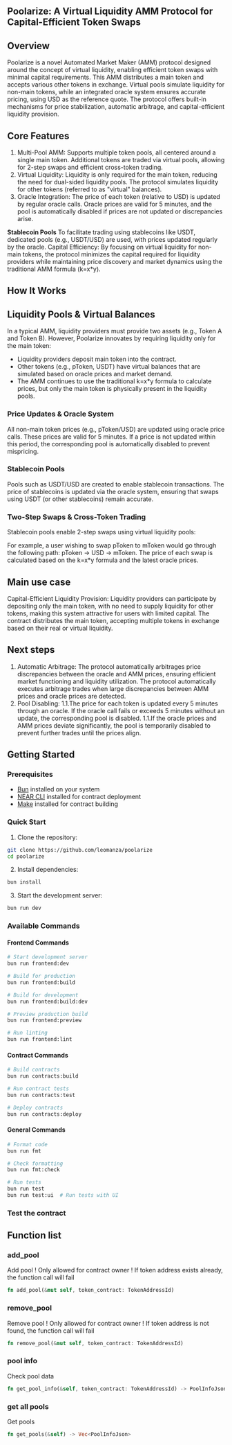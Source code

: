 ## Poolarize: A Virtual Liquidity AMM Protocol for Capital-Efficient Token Swaps

## Overview
Poolarize is a novel Automated Market Maker (AMM) protocol designed around the concept of virtual liquidity, enabling efficient token swaps with minimal capital requirements. This AMM distributes a main token and accepts various other tokens in exchange. Virtual pools simulate liquidity for non-main tokens, while an integrated oracle system ensures accurate pricing, using USD as the reference quote. The protocol offers built-in mechanisms for price stabilization, automatic arbitrage, and capital-efficient liquidity provision.

## Core Features
1. Multi-Pool AMM: Supports multiple token pools, all centered around a single main token. Additional tokens are traded via virtual pools, allowing for 2-step swaps and efficient cross-token trading.
1. Virtual Liquidity: Liquidity is only required for the main token, reducing the need for dual-sided liquidity pools. The protocol simulates liquidity for other tokens (referred to as "virtual" balances).
1. Oracle Integration: The price of each token (relative to USD) is updated by regular oracle calls. Oracle prices are valid for 5 minutes, and the pool is automatically disabled if prices are not updated or discrepancies arise.

**Stablecoin Pools**
To facilitate trading using stablecoins like USDT, dedicated pools (e.g., USDT/USD) are used, with prices updated regularly by the oracle.
Capital Efficiency: By focusing on virtual liquidity for non-main tokens, the protocol minimizes the capital required for liquidity providers while maintaining price discovery and market dynamics using the traditional AMM formula (k=x*y).


## How It Works
## Liquidity Pools & Virtual Balances
In a typical AMM, liquidity providers must provide two assets (e.g., Token A and Token B). However, Poolarize innovates by requiring liquidity only for the main token:

* Liquidity providers deposit main token into the contract.
* Other tokens (e.g., pToken, USDT) have virtual balances that are simulated based on oracle prices and market demand.
* The AMM continues to use the traditional k=x*y formula to calculate prices, but only the main token is physically present in the liquidity pools.

### Price Updates & Oracle System
All non-main token prices (e.g., pToken/USD) are updated using oracle price calls. These prices are valid for 5 minutes. If a price is not updated within this period, the corresponding pool is automatically disabled to prevent mispricing.

### Stablecoin Pools
Pools such as USDT/USD are created to enable stablecoin transactions.
The price of stablecoins is updated via the oracle system, ensuring that swaps using USDT (or other stablecoins) remain accurate.

### Two-Step Swaps & Cross-Token Trading
Stablecoin pools enable 2-step swaps using virtual liquidity pools:

For example, a user wishing to swap pToken to mToken would go through the following path: pToken -> USD -> mToken.
The price of each swap is calculated based on the k=x*y formula and the latest oracle prices.

## Main use case
Capital-Efficient Liquidity Provision: Liquidity providers can participate by depositing only the main token, with no need to supply liquidity for other tokens, making this system attractive for users with limited capital.
The contract distributes the main token, accepting multiple tokens in exchange based on their real or virtual liquidity.


## Next steps
1. Automatic Arbitrage: The protocol automatically arbitrages price discrepancies between the oracle and AMM prices, ensuring efficient market functioning and liquidity utilization.
The protocol automatically executes arbitrage trades when large discrepancies between AMM prices and oracle prices are detected.
1. Pool Disabling: 
1.1.The price for each token is updated every 5 minutes through an oracle. If the oracle call fails or exceeds 5 minutes without an update, the corresponding pool is disabled.
1.1.If the oracle prices and AMM prices deviate significantly, the pool is temporarily disabled to prevent further trades until the prices align.

## Getting Started

### Prerequisites
- [Bun](https://bun.sh) installed on your system
- [NEAR CLI](https://docs.near.org/docs/develop/basics/near-cli) installed for contract deployment
- [Make](https://www.gnu.org/software/make/) installed for contract building

### Quick Start

1. Clone the repository:
```sh
git clone https://github.com/leomanza/poolarize
cd poolarize
```

2. Install dependencies:
```sh
bun install
```

3. Start the development server:
```sh
bun run dev
```

### Available Commands

#### Frontend Commands
```sh
# Start development server
bun run frontend:dev

# Build for production
bun run frontend:build

# Build for development
bun run frontend:build:dev

# Preview production build
bun run frontend:preview

# Run linting
bun run frontend:lint
```

#### Contract Commands
```sh
# Build contracts
bun run contracts:build

# Run contract tests
bun run contracts:test

# Deploy contracts
bun run contracts:deploy
```

#### General Commands
```sh
# Format code
bun run fmt

# Check formatting
bun run fmt:check

# Run tests
bun run test
bun run test:ui  # Run tests with UI
```

### Test the contract

## Function list

### **add_pool**
Add pool
! Only allowed for contract owner
! If token address exists already, the function call will fail
```rust
fn add_pool(&mut self, token_contract: TokenAddressId)
```

### **remove_pool**
Remove pool
! Only allowed for contract owner
! If token address is not found, the function call will fail
```rust
fn remove_pool(&mut self, token_contract: TokenAddressId)
```

### **pool info**
Check pool data
```rust
fn get_pool_info(&self, token_contract: TokenAddressId) -> PoolInfoJson
```

### **get all pools**
Get pools
```rust
fn get_pools(&self) -> Vec<PoolInfoJson>
```

